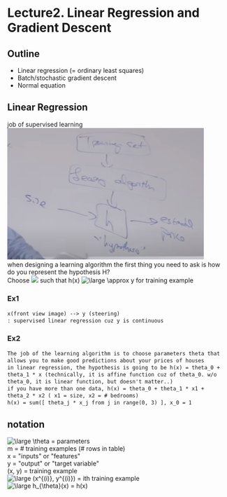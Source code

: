 # Lecture2. Linear Regression and Gradient Descent
## Outline
- Linear regression (= ordinary least squares)
- Batch/stochastic gradient descent
- Normal equation

## Linear Regression

job of supervised learning    
<img src="supervised_learning_process.png" width="450px" height="300px"></img>   
when designing a learning algorithm the first thing you need to ask is how do you represent the hypothesis H?   
Choose 
<img src="https://latex.codecogs.com/svg.latex?\Large&space;\theta" /> 
such that h(x) 
<img src="https://latex.codecogs.com/gif.latex?\dpi{100}&space;\large&space;\approx" title="\large \approx" /> 
y for training example

### Ex1
```
x(front view image) --> y (steering)
: supervised linear regression cuz y is continuous
```

### Ex2

```
The job of the learning algorithm is to choose parameters theta that allows you to make good predictions about your prices of houses
in linear regression, the hypothesis is going to be h(x) = theta_0 + theta_1 * x (technically, it is affine function cuz of theta_0. w/o theta_0, it is linear function, but doesn't matter..)
if you have more than one data, h(x) = theta_0 + theta_1 * x1 + theta_2 * x2 ( x1 = size, x2 = # bedrooms)
h(x) = sum([ theta_j * x_j from j in range(0, 3) ], x_0 = 1
```

## notation
<img src="https://latex.codecogs.com/gif.latex?\dpi{100}&space;\large&space;\theta" title="\large \theta" /> = parameters   
m = # training examples (# rows in table)   
x = "inputs" or "features"   
y = "output" or "target variable"   
(x, y) = training example    
<img src="https://latex.codecogs.com/gif.latex?\dpi{100}&space;\large&space;(x^{(i)},&space;y^{(i)})" title="\large (x^{(i)}, y^{(i)})" /> = ith training example  
<img src="https://latex.codecogs.com/gif.latex?\dpi{100}&space;\large&space;h_{\theta}(x)" title="\large h_{\theta}(x)" /> = h(x)  



